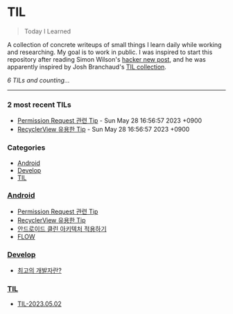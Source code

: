 # TIL
> Today I Learned

A collection of concrete writeups of small things I learn daily while working
and researching. My goal is to work in public. I was inspired to start this
repository after reading Simon Wilson's [hacker new post][1], and he was
apparently inspired by Josh Branchaud's [TIL collection][2].


_6 TILs and counting..._

---

### 2 most recent TILs

- [Permission Request 관련 Tip](Android/PermissionRequest.md) - Sun May 28 16:56:57 2023 +0900
- [RecyclerView 유용한 Tip](Android/RecyclerView.md) - Sun May 28 16:56:57 2023 +0900

### Categories

- [Android](#Android)
- [Develop](#Develop)
- [TIL](#TIL)

### [Android](#Android)
- [Permission Request 관련 Tip](Android/PermissionRequest.md)
- [RecyclerView 유용한 Tip](Android/RecyclerView.md)
- [안드로이드 클린 아키텍처 적용하기](Android/android-dagger-to-hilt-custom.md)
- [FLOW](Android/android-flow.md)

### [Develop](#Develop)
- [최고의 개발자란?](Develop/10xDev.md)

### [TIL](#TIL)
- [TIL-2023.05.02](TIL/TIL-230502.md)

[1]: https://simonwillison.net/2020/Apr/20/self-rewriting-readme/
[2]: https://github.com/jbranchaud/til

